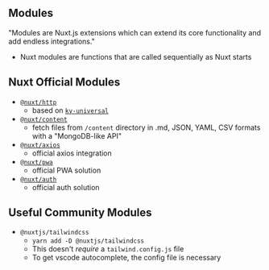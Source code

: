 ## Modules

"Modules are Nuxt.js extensions which can extend its core functionality and add endless integrations."

- Nuxt modules are functions that are called sequentially as Nuxt starts

## Nuxt Official Modules

- [`@nuxt/http`](https://http.nuxtjs.org/)
	- based on [`ky-universal`](https://github.com/sindresorhus/ky-universal)
- [`@nuxt/content`](https://content.nuxtjs.org/)
	- fetch files from `/content` directory in .md, JSON, YAML, CSV formats with a "MongoDB-like API"
- [`@nuxt/axios`](https://axios.nuxtjs.org/)
	- official axios integration
- [`@nuxt/pwa`](https://pwa.nuxtjs.org/)
	- official PWA solution
- [`@nuxt/auth`](https://auth.nuxtjs.org/)
	- official auth solution

## Useful Community Modules

- `@nuxtjs/tailwindcss`
	- `yarn add -D @nuxtjs/tailwindcss`
	- This doesn't *require* a `tailwind.config.js` file
	- To get vscode autocomplete, the config file is necessary